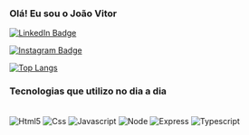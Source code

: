 ### Olá! Eu sou o João Vitor 

[![LinkedIn Badge](https://img.shields.io/badge/LinkedIn-0A66C2?logo=linkedin&logoColor=fff&style=flat)](https://br.linkedin.com/in/jo%C3%A3o-chemp-a388a4273)

[![Instagram Badge](https://img.shields.io/badge/Instagram-E4405F?logo=instagram&logoColor=fff&style=flat)](https://instagram.com/Joao_Chemp)

[![Top Langs](https://github-readme-stats.vercel.app/api/top-langs/?username=JoaoChemp&layout=donut)](https://github.com/anuraghazra/github-readme-stats)

### Tecnologias que utilizo no dia a dia

<div style="display: inline_block"> <br/>
  <img align="center" alt='Html5' src="https://img.shields.io/badge/HTML5-E34F26?logo=html5&logoColor=fff&style=flat"/>
  <img align="center" alt='Css' src="https://img.shields.io/badge/CSS3-1572B6?logo=css3&logoColor=fff&style=flat"/>
  <img align="center" alt='Javascript' src="https://img.shields.io/badge/JavaScript-F7DF1E?logo=javascript&logoColor=000&style=flat"/>
  <img align="center" alt='Node' src="https://img.shields.io/badge/Node.js-393?logo=nodedotjs&logoColor=fff&style=flat"/>
  <img align="center" alt='Express' src="https://img.shields.io/badge/Express-000?logo=express&logoColor=fff&style=flat"/>
  <img align="center" alt='Typescript' src="https://img.shields.io/badge/TypeScript-3178C6?logo=typescript&logoColor=fff&style=flat"/>
</div>
